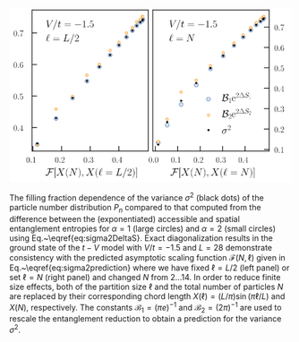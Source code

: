 <img src="https://github.com/DelMaestroGroup/AccessibleEntanglementFermions/blob/master/Figure08/fillingFractionDependence.svg">

The filling fraction dependence of the variance $\sigma^2$  (black
    dots) of the  particle number distribution $P_n$ compared to that computed
    from the difference between the (exponentiated) accessible and spatial
    entanglement entropies for $\alpha=1$ (large circles) and $\alpha=2$
    (small circles) using Eq.~\eqref{eq:sigma2DeltaS}.  Exact diagonalization
    results in the ground state of the $t-V$ model with $V/t = -1.5$ and $L=28$
    demonstrate consistency with the predicted asymptotic scaling function
    $\mathcal{F}(N, \ell)$ given in Eq.~\eqref{eq:sigma2prediction} where we have fixed $\ell = L/2$ (left panel) or set $\ell = N$ (right panel) and changed $N$ from $2\dots14$.  In order to reduce finite size effects, both of the partition size $\ell$ and the total number of particles $N$  are replaced by their corresponding chord length $X(\ell)=(L/\pi)\sin(\pi\ell/L)$ and $X(N)$, respectively.  The constants $\mathcal{B}_1=\left(\pi e\right)^{-1}$ and $\mathcal{B}_2=\left(2\pi \right)^{-1}$ are used to rescale the entanglement reduction to obtain a prediction for the variance $\sigma^2$.

